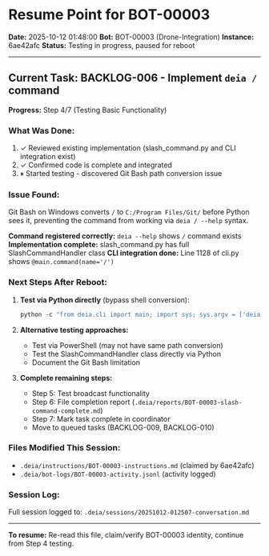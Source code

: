 # Resume Point for BOT-00003

**Date:** 2025-10-12 01:48:00
**Bot:** BOT-00003 (Drone-Integration)
**Instance:** 6ae42afc
**Status:** Testing in progress, paused for reboot

---

## Current Task: BACKLOG-006 - Implement `deia /` command

**Progress:** Step 4/7 (Testing Basic Functionality)

### What Was Done:
1. ✓ Reviewed existing implementation (slash_command.py and CLI integration exist)
2. ✓ Confirmed code is complete and integrated
3. ⏸ Started testing - discovered Git Bash path conversion issue

### Issue Found:
Git Bash on Windows converts `/` to `C:/Program Files/Git/` before Python sees it, preventing the command from working via `deia / --help` syntax.

**Command registered correctly:** `deia --help` shows `/` command exists
**Implementation complete:** slash_command.py has full SlashCommandHandler class
**CLI integration done:** Line 1128 of cli.py shows `@main.command(name='/')`

### Next Steps After Reboot:

1. **Test via Python directly** (bypass shell conversion):
   ```python
   python -c "from deia.cli import main; import sys; sys.argv = ['deia', '/', '--help']; main()"
   ```

2. **Alternative testing approaches:**
   - Test via PowerShell (may not have same path conversion)
   - Test the SlashCommandHandler class directly via Python
   - Document the Git Bash limitation

3. **Complete remaining steps:**
   - Step 5: Test broadcast functionality
   - Step 6: File completion report (`.deia/reports/BOT-00003-slash-command-complete.md`)
   - Step 7: Mark task complete in coordinator
   - Move to queued tasks (BACKLOG-009, BACKLOG-010)

### Files Modified This Session:
- `.deia/instructions/BOT-00003-instructions.md` (claimed by 6ae42afc)
- `.deia/bot-logs/BOT-00003-activity.jsonl` (activity logged)

### Session Log:
Full session logged to: `.deia/sessions/20251012-012507-conversation.md`

---

**To resume:** Re-read this file, claim/verify BOT-00003 identity, continue from Step 4 testing.
